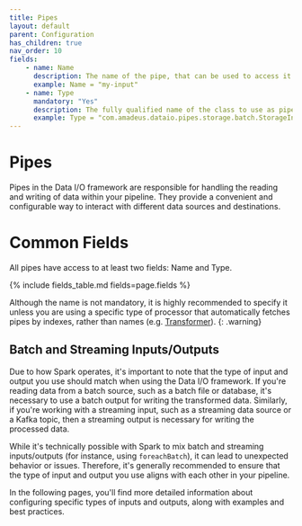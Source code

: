 ```yaml
---
title: Pipes
layout: default
parent: Configuration
has_children: true
nav_order: 10
fields: 
    - name: Name
      description: The name of the pipe, that can be used to access it from the HandlerAccessor.
      example: Name = "my-input"
    - name: Type
      mandatory: "Yes"
      description: The fully qualified name of the class to use as pipe (Input or Output).
      example: Type = "com.amadeus.dataio.pipes.storage.batch.StorageInput"
---
```

# Pipes

Pipes in the Data I/O framework are responsible for handling the reading and writing of data within your pipeline. They provide a convenient and configurable way to interact with different data sources and destinations.

# Common Fields
All pipes have access to at least two fields: Name and Type.

{% include fields_table.md fields=page.fields %}

Although the name is not mandatory, it is highly recommended to specify it unless you are using a specific type of processor that automatically fetches pipes by indexes, rather than names (e.g. [Transformer](../../writing-processors.html#transformer-trait)).
{: .warning}

## Batch and Streaming Inputs/Outputs

Due to how Spark operates, it's important to note that the type of input and output you use should match when using the Data I/O framework. If you're reading data from a batch source, such as a batch file or database, it's necessary to use a batch output for writing the transformed data. Similarly, if you're working with a streaming input, such as a streaming data source or a Kafka topic, then a streaming output is necessary for writing the processed data.

While it's technically possible with Spark to mix batch and streaming inputs/outputs (for instance, using `foreachBatch`), it can lead to unexpected behavior or issues. Therefore, it's generally recommended to ensure that the type of input and output you use aligns with each other in your pipeline.

In the following pages, you'll find more detailed information about configuring specific types of inputs and outputs, along with examples and best practices.

